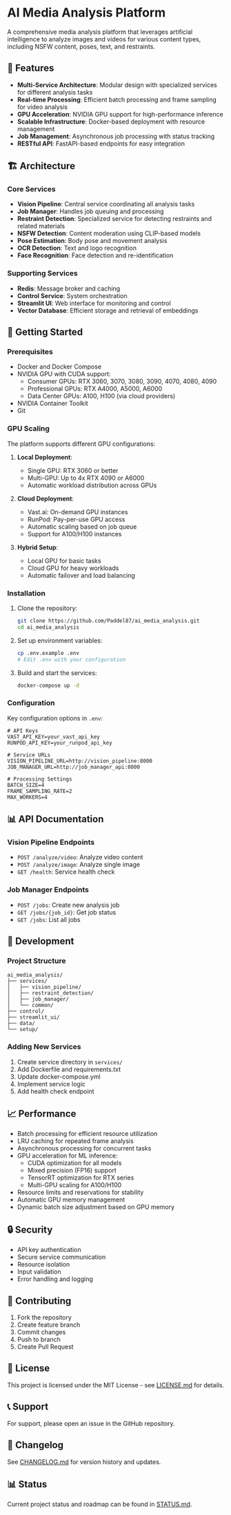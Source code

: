 # AI Media Analysis Platform

A comprehensive media analysis platform that leverages artificial intelligence to analyze images and videos for various content types, including NSFW content, poses, text, and restraints.

## 🌟 Features

- **Multi-Service Architecture**: Modular design with specialized services for different analysis tasks
- **Real-time Processing**: Efficient batch processing and frame sampling for video analysis
- **GPU Acceleration**: NVIDIA GPU support for high-performance inference
- **Scalable Infrastructure**: Docker-based deployment with resource management
- **Job Management**: Asynchronous job processing with status tracking
- **RESTful API**: FastAPI-based endpoints for easy integration

## 🏗️ Architecture

### Core Services

- **Vision Pipeline**: Central service coordinating all analysis tasks
- **Job Manager**: Handles job queuing and processing
- **Restraint Detection**: Specialized service for detecting restraints and related materials
- **NSFW Detection**: Content moderation using CLIP-based models
- **Pose Estimation**: Body pose and movement analysis
- **OCR Detection**: Text and logo recognition
- **Face Recognition**: Face detection and re-identification

### Supporting Services

- **Redis**: Message broker and caching
- **Control Service**: System orchestration
- **Streamlit UI**: Web interface for monitoring and control
- **Vector Database**: Efficient storage and retrieval of embeddings

## 🚀 Getting Started

### Prerequisites

- Docker and Docker Compose
- NVIDIA GPU with CUDA support:
  - Consumer GPUs: RTX 3060, 3070, 3080, 3090, 4070, 4080, 4090
  - Professional GPUs: RTX A4000, A5000, A6000
  - Data Center GPUs: A100, H100 (via cloud providers)
- NVIDIA Container Toolkit
- Git

### GPU Scaling

The platform supports different GPU configurations:

1. **Local Deployment**:
   - Single GPU: RTX 3060 or better
   - Multi-GPU: Up to 4x RTX 4090 or A6000
   - Automatic workload distribution across GPUs

2. **Cloud Deployment**:
   - Vast.ai: On-demand GPU instances
   - RunPod: Pay-per-use GPU access
   - Automatic scaling based on job queue
   - Support for A100/H100 instances

3. **Hybrid Setup**:
   - Local GPU for basic tasks
   - Cloud GPU for heavy workloads
   - Automatic failover and load balancing

### Installation

1. Clone the repository:
   ```bash
   git clone https://github.com/Paddel87/ai_media_analysis.git
   cd ai_media_analysis
   ```

2. Set up environment variables:
   ```bash
   cp .env.example .env
   # Edit .env with your configuration
   ```

3. Build and start the services:
   ```bash
   docker-compose up -d
   ```

### Configuration

Key configuration options in `.env`:

```env
# API Keys
VAST_API_KEY=your_vast_api_key
RUNPOD_API_KEY=your_runpod_api_key

# Service URLs
VISION_PIPELINE_URL=http://vision_pipeline:8000
JOB_MANAGER_URL=http://job_manager_api:8000

# Processing Settings
BATCH_SIZE=4
FRAME_SAMPLING_RATE=2
MAX_WORKERS=4
```

## 📊 API Documentation

### Vision Pipeline Endpoints

- `POST /analyze/video`: Analyze video content
- `POST /analyze/image`: Analyze single image
- `GET /health`: Service health check

### Job Manager Endpoints

- `POST /jobs`: Create new analysis job
- `GET /jobs/{job_id}`: Get job status
- `GET /jobs`: List all jobs

## 🔧 Development

### Project Structure

```
ai_media_analysis/
├── services/
│   ├── vision_pipeline/
│   ├── restraint_detection/
│   ├── job_manager/
│   └── common/
├── control/
├── streamlit_ui/
├── data/
└── setup/
```

### Adding New Services

1. Create service directory in `services/`
2. Add Dockerfile and requirements.txt
3. Update docker-compose.yml
4. Implement service logic
5. Add health check endpoint

## 📈 Performance

- Batch processing for efficient resource utilization
- LRU caching for repeated frame analysis
- Asynchronous processing for concurrent tasks
- GPU acceleration for ML inference:
  - CUDA optimization for all models
  - Mixed precision (FP16) support
  - TensorRT optimization for RTX series
  - Multi-GPU scaling for A100/H100
- Resource limits and reservations for stability
- Automatic GPU memory management
- Dynamic batch size adjustment based on GPU memory

## 🔒 Security

- API key authentication
- Secure service communication
- Resource isolation
- Input validation
- Error handling and logging

## 🤝 Contributing

1. Fork the repository
2. Create feature branch
3. Commit changes
4. Push to branch
5. Create Pull Request

## 📝 License

This project is licensed under the MIT License - see [LICENSE.md](LICENSE.md) for details.

## 📞 Support

For support, please open an issue in the GitHub repository.

## 🔄 Changelog

See [CHANGELOG.md](CHANGELOG.md) for version history and updates.

## 📊 Status

Current project status and roadmap can be found in [STATUS.md](STATUS.md).
